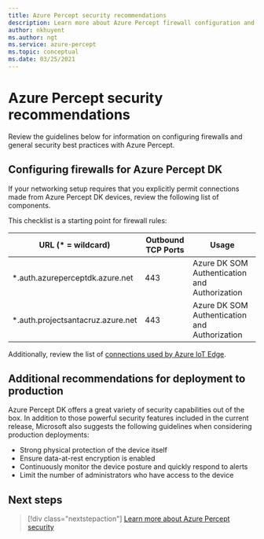 ```yaml
---
title: Azure Percept security recommendations
description: Learn more about Azure Percept firewall configuration and security recommendations
author: nkhuyent
ms.author: ngt
ms.service: azure-percept
ms.topic: conceptual
ms.date: 03/25/2021
---
```


# Azure Percept security recommendations

Review the guidelines below for information on configuring firewalls and general security best practices with Azure Percept.

## Configuring firewalls for Azure Percept DK

If your networking setup requires that you explicitly permit connections made from Azure Percept DK devices, review the following list of components.

This checklist is a starting point for firewall rules:

|URL (* = wildcard)|Outbound TCP Ports|Usage|
|-------------------|------------------|---------|
|*.auth.azureperceptdk.azure.net|443|Azure DK SOM Authentication and Authorization|
|*.auth.projectsantacruz.azure.net|443|Azure DK SOM Authentication and Authorization|

Additionally, review the list of [connections used by Azure IoT Edge](../iot-edge/production-checklist.md#allow-connections-from-iot-edge-devices).

## Additional recommendations for deployment to production

Azure Percept DK offers a great variety of security capabilities out of the box. In addition to those powerful security features included in the current release, Microsoft also suggests the following guidelines when considering production deployments:

- Strong physical protection of the device itself
- Ensure data-at-rest encryption is enabled
- Continuously monitor the device posture and quickly respond to alerts
- Limit the number of administrators who have access to the device

## Next steps

> [!div class="nextstepaction"]
> [Learn more about Azure Percept security](./overview-percept-security.md)
